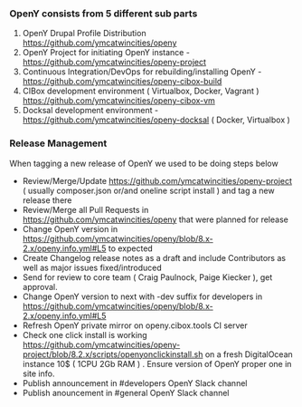 ### OpenY consists from 5 different sub parts

1. OpenY Drupal Profile Distribution https://github.com/ymcatwincities/openy
1. OpenY Project for initiating OpenY instance - https://github.com/ymcatwincities/openy-project
1. Continuous Integration/DevOps for rebuilding/installing OpenY - https://github.com/ymcatwincities/openy-cibox-build
1. CIBox development environment ( Virtualbox, Docker, Vagrant ) https://github.com/ymcatwincities/openy-cibox-vm
1. Docksal development environment - https://github.com/ymcatwincities/openy-docksal ( Docker, Virtualbox )

### Release Management

When tagging a new release of OpenY we used to be doing steps below

* Review/Merge/Update https://github.com/ymcatwincities/openy-project ( usually composer.json or/and oneline script install ) and tag a new release there
* Review/Merge all Pull Requests in https://github.com/ymcatwincities/openy that were planned for release
* Change OpenY version in https://github.com/ymcatwincities/openy/blob/8.x-2.x/openy.info.yml#L5 to expected
* Create Changelog release notes as a draft and include Contributors as well as major issues fixed/introduced
* Send for review to core team ( Craig Paulnock, Paige Kiecker ), get approval.
* Change OpenY version to next with -dev suffix for developers in https://github.com/ymcatwincities/openy/blob/8.x-2.x/openy.info.yml#L5
* Refresh OpenY private mirror on openy.cibox.tools CI server
* Check one click install is working https://github.com/ymcatwincities/openy-project/blob/8.2.x/scripts/openyonclickinstall.sh on a fresh DigitalOcean instance 10$ ( 1CPU 2Gb RAM ) . Ensure version of OpenY proper one in site info.
* Publish announcement in #developers OpenY Slack channel
* Publish anouncement in #general OpenY Slack channel


